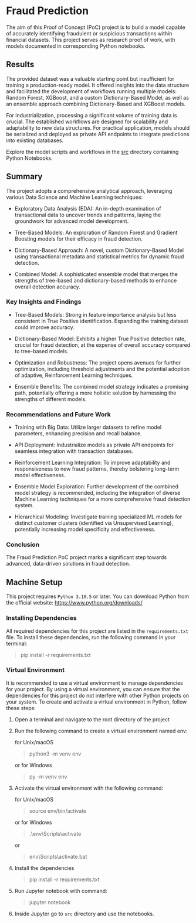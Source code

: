 # Fraud Prediction 
The aim of this Proof of Concept (PoC) project is to build a model capable of accurately identifying fraudulent or suspicious transactions within financial datasets. This project serves as research proof of work, with models documented in corresponding Python notebooks.

## Results

The provided dataset was a valuable starting point but insufficient for training a production-ready model. It offered insights into the data structure and facilitated the development of workflows running multiple models: Random Forest, XGBoost, and a custom Dictionary-Based Model, as well as an ensemble approach combining Dictionary-Based and XGBoost models.

For industrialization, processing a significant volume of training data is crucial. The established workflows are designed for scalability and adaptability to new data structures. For practical application, models should be serialized and deployed as private API endpoints to integrate predictions into existing databases.

Explore the model scripts and workflows in the [src](src) directory containing Python Notebooks.

## Summary

The project adopts a comprehensive analytical approach, leveraging various Data Science and Machine Learning techniques:

- Exploratory Data Analysis (EDA): An in-depth examination of transactional data to uncover trends and patterns, laying the groundwork for advanced model development.

- Tree-Based Models: An exploration of Random Forest and Gradient Boosting models for their efficacy in fraud detection.

- Dictionary-Based Approach: A novel, custom Dictionary-Based Model using transactional metadata and statistical metrics for dynamic fraud detection.

- Combined Model: A sophisticated ensemble model that merges the strengths of tree-based and dictionary-based methods to enhance overall detection accuracy.

### Key Insights and Findings

- Tree-Based Models: Strong in feature importance analysis but less consistent in True Positive identification. Expanding the training dataset could improve accuracy.

- Dictionary-Based Model: Exhibits a higher True Positive detection rate, crucial for fraud detection, at the expense of overall accuracy compared to tree-based models.

- Optimization and Robustness: The project opens avenues for further optimization, including threshold adjustments and the potential adoption of adaptive, Reinforcement Learning techniques.

- Ensemble Benefits: The combined model strategy indicates a promising path, potentially offering a more holistic solution by harnessing the strengths of different models.

### Recommendations and Future Work

- Training with Big Data: Utilize larger datasets to refine model parameters, enhancing precision and recall balance.

- API Deployment: Industrialize models as private API endpoints for seamless integration with transaction databases.

- Reinforcement Learning Integration: To improve adaptability and responsiveness to new fraud patterns, thereby bolstering long-term model effectiveness.

- Ensemble Model Exploration: Further development of the combined model strategy is recommended, including the integration of diverse Machine Learning techniques for a more comprehensive fraud detection system.

- Hierarchical Modeling: Investigate training specialized ML models for distinct customer clusters (identified via Unsupervised Learning), potentially increasing model specificity and effectiveness.

### Conclusion

The Fraud Prediction PoC project marks a significant step towards advanced, data-driven solutions in fraud detection.

## Machine Setup

This project requires `Python 3.10.5` or later. You can download Python from the official website: https://www.python.org/downloads/

### Installing Dependencies

All required dependencies for this project are listed in the `requirements.txt` file. To install these dependencies, run the following command in your terminal:

> pip install -r requirements.txt

### Virtual Environment

It is recommended to use a virtual environment to manage dependencies for your project. By using a virtual environment, you can ensure that the dependencies for this project do not interfere with other Python projects on your system. To create and activate a virtual environment in Python, follow these steps:

1. Open a terminal and navigate to the root directory of the project

2. Run the following command to create a virtual environment named env:

    for Unix/macOS
    > python3 -m venv env

    or for Windows
    > py -m venv env


3. Activate the virtual environment with the following command:

    for Unix/macOS
    > source env/bin/activate

    or for Windows
    > .\env\Scripts\activate

    or
    > env\Scripts\activate.bat

4. Install the dependencies

    > pip install -r requirements.txt

5. Run Jupyter notebook with command:
    > jupyter notebook

6. Inside Jupyter go to `src` directory and use the notebooks.

<br>





